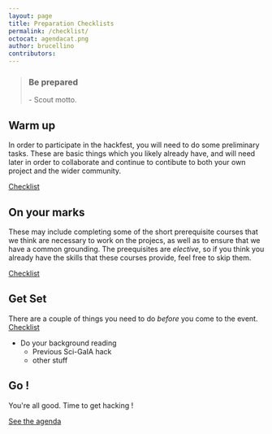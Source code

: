 ```yaml
---
layout: page
title: Preparation Checklists
permalink: /checklist/
octocat: agendacat.png
author: brucellino
contributors:
---
```

<div class="row"></div>
<blockquote><h3><i class="fa fa-quote-left"></i> Be prepared <i class="fa fa-quote-right"></i></h3> - Scout motto.
</blockquote>

## Warm up

In order to participate in the hackfest, you will need to do some preliminary tasks. These are basic things which you likely already have, and will need later in order to collaborate and continue to contibute to both your own project and the wider community.

<a class="btn" href="{{ site.url}}/before-checklist/"><i class="fa fa-check-square-o"></i> Checklist</a>

## On your marks

 These may include completing some of the short prerequisite courses that we think are necessary to work on the projecs, as well as to ensure that we have a common grounding. The preequisites are _elective_, so if you think you already have the skills that these courses provide, feel free to skip them.

<a class="btn" href="{{ site.url }}/prerequisite/"><i class="fa fa-check-square-o"></i> Checklist</a>

## Get Set

There are a couple of things you need to do _before_ you come to the event. <a class="btn" href="{{ site.url}}/before-prep/"><i class="fa fa-check-square-o"></i> Checklist</a>

  - Do your background reading
    - Previous Sci-GaIA hack
    - other stuff

## Go !

You're all good. Time to get hacking !

<a class="btn" href="{{ site.data.hackfest.agenda}}"><i class="fa fa-calendar" aria-hidden="true"></i>
 See the agenda</a>
